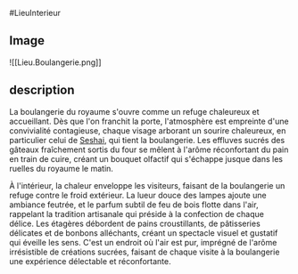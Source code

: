 #LieuInterieur
## Image
![[Lieu.Boulangerie.png]]

## description
  
La boulangerie du royaume s'ouvre comme un refuge chaleureux et accueillant. Dès que l'on franchit la porte, l'atmosphère est empreinte d'une convivialité contagieuse, chaque visage arborant un sourire chaleureux, en particulier celui de [Seshai](Seshai%20Yue.md), qui tient la boulangerie. Les effluves sucrés des gâteaux fraîchement sortis du four se mêlent à l'arôme réconfortant du pain en train de cuire, créant un bouquet olfactif qui s'échappe jusque dans les ruelles du royaume le matin.

À l'intérieur, la chaleur enveloppe les visiteurs, faisant de la boulangerie un refuge contre le froid extérieur. La lueur douce des lampes ajoute une ambiance feutrée, et le parfum subtil de feu de bois flotte dans l'air, rappelant la tradition artisanale qui préside à la confection de chaque délice. Les étagères débordent de pains croustillants, de pâtisseries délicates et de bonbons alléchants, créant un spectacle visuel et gustatif qui éveille les sens. C'est un endroit où l'air est pur, imprégné de l'arôme irrésistible de créations sucrées, faisant de chaque visite à la boulangerie une expérience délectable et réconfortante.